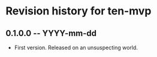 # Revision history for ten-mvp

## 0.1.0.0 -- YYYY-mm-dd

* First version. Released on an unsuspecting world.
